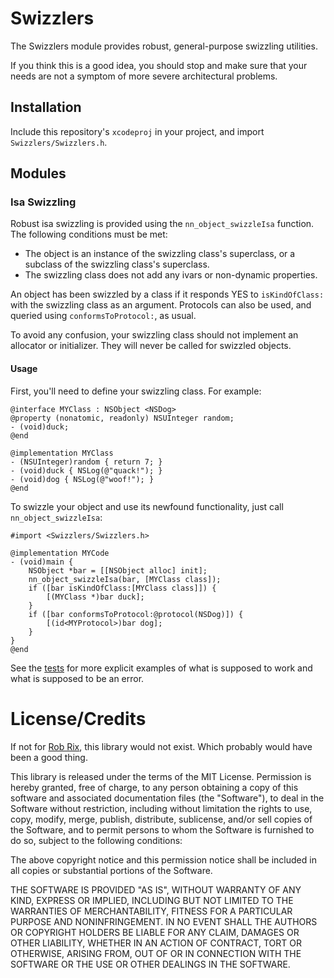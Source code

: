 Swizzlers
=========

The Swizzlers module provides robust, general-purpose swizzling utilities.

If you think this is a good idea, you should stop and make sure that your needs are not a symptom of more severe architectural problems.

Installation
------------

Include this repository's `xcodeproj` in your project, and import `Swizzlers/Swizzlers.h`.

Modules
-------

### Isa Swizzling ###

Robust isa swizzling is provided using the `nn_object_swizzleIsa` function. The following conditions must be met:

* The object is an instance of the swizzling class's superclass, or a subclass of the swizzling class's superclass.
* The swizzling class does not add any ivars or non-dynamic properties.

An object has been swizzled by a class if it responds YES to `isKindOfClass:` with the swizzling class as an argument. Protocols can also be used, and queried using `conformsToProtocol:`, as usual.

To avoid any confusion, your swizzling class should not implement an allocator or initializer. They will never be called for swizzled objects.

#### Usage ####

First, you'll need to define your swizzling class. For example:

    @interface MYClass : NSObject <NSDog>
    @property (nonatomic, readonly) NSUInteger random;
    - (void)duck;
    @end
    
    @implementation MYClass
    - (NSUInteger)random { return 7; }
    - (void)duck { NSLog(@"quack!"); }
    - (void)dog { NSLog(@"woof!"); }
    @end

To swizzle your object and use its newfound functionality, just call `nn_object_swizzleIsa`:

    #import <Swizzlers/Swizzlers.h>
        
    @implementation MYCode
    - (void)main {
        NSObject *bar = [[NSObject alloc] init];
        nn_object_swizzleIsa(bar, [MYClass class]);
        if ([bar isKindOfClass:[MYClass class]]) {
            [(MYClass *)bar duck];
        }
        if ([bar conformsToProtocol:@protocol(NSDog)]) {
            [(id<MYProtocol>)bar dog];
        }
    }
    @end

See the [tests](https://github.com/numist/Swizzlers/blob/master/SwizzlersTests/NNISASwizzlingTests.m) for more explicit examples of what is supposed to work and what is supposed to be an error.

License/Credits
===============

If not for [Rob Rix](https://github.com/robrix/), this library would not exist. Which probably would have been a good thing.

This library is released under the terms of the MIT License. Permission is hereby granted, free of charge, to any person obtaining a copy of this software and associated documentation files (the "Software"), to deal in the Software without restriction, including without limitation the rights to use, copy, modify, merge, publish, distribute, sublicense, and/or sell copies of the Software, and to permit persons to whom the Software is furnished to do so, subject to the following conditions:

The above copyright notice and this permission notice shall be included in all copies or substantial portions of the Software.

THE SOFTWARE IS PROVIDED "AS IS", WITHOUT WARRANTY OF ANY KIND, EXPRESS OR IMPLIED, INCLUDING BUT NOT LIMITED TO THE WARRANTIES OF MERCHANTABILITY, FITNESS FOR A PARTICULAR PURPOSE AND NONINFRINGEMENT. IN NO EVENT SHALL THE AUTHORS OR COPYRIGHT HOLDERS BE LIABLE FOR ANY CLAIM, DAMAGES OR OTHER LIABILITY, WHETHER IN AN ACTION OF CONTRACT, TORT OR OTHERWISE, ARISING FROM, OUT OF OR IN CONNECTION WITH THE SOFTWARE OR THE USE OR OTHER DEALINGS IN THE SOFTWARE.
